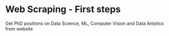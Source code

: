 # Web Scraping - First steps
 Get PhD positions on Data Science, ML, Computer Vision and Data Anlytics from website
